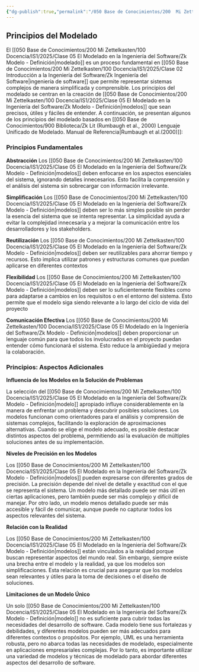 ```yaml
---
{"dg-publish":true,"permalink":"/050 Base de Conocimientos/200  Mi Zettelkasten/100 Docencia/IS1/2025/Clase 05 El Modelado en la Ingeniería del Software/Zk Principios del Modelado/","tags":["digitalGarden"]}
---
```


## Principios del Modelado

El [[050 Base de Conocimientos/200  Mi Zettelkasten/100 Docencia/IS1/2025/Clase 05 El Modelado en la Ingeniería del Software/Zk Modelo - Definición\|modelado]] es un proceso fundamental en [[050 Base de Conocimientos/200  Mi Zettelkasten/100 Docencia/IS1/2025/Clase 02 Introducción a la Ingeniería del Software/Zk Ingeniería del Software\|ingeniería de software]] que permite representar sistemas complejos de manera simplificada y comprensible. Los principios del modelado se centran en la creación de [[050 Base de Conocimientos/200  Mi Zettelkasten/100 Docencia/IS1/2025/Clase 05 El Modelado en la Ingeniería del Software/Zk Modelo - Definición\|modelos]] que sean precisos, útiles y fáciles de entender. A continuación, se presentan algunos de los principios del modelado basados en [[050 Base de Conocimientos/900 Biblioteca/Zk Lit (Rumbaugh et al., 2000) Lenguaje Unificado de Modelado. Manual de Referencia\|Rumbaugh et al.(2000)]]:

### Principios Fundamentales

**Abstracción**
Los [[050 Base de Conocimientos/200  Mi Zettelkasten/100 Docencia/IS1/2025/Clase 05 El Modelado en la Ingeniería del Software/Zk Modelo - Definición\|modelos]] deben enfocarse en los aspectos esenciales del sistema, ignorando detalles innecesarios. Esto facilita la comprensión y el análisis del sistema sin sobrecargar con información irrelevante.

**Simplificación**
Los [[050 Base de Conocimientos/200  Mi Zettelkasten/100 Docencia/IS1/2025/Clase 05 El Modelado en la Ingeniería del Software/Zk Modelo - Definición\|modelos]] deben ser lo más simples posible sin perder la esencia del sistema que se intenta representar. La simplicidad ayuda a evitar la complejidad innecesaria y a mejorar la comunicación entre los desarrolladores y los stakeholders.

**Reutilización**
Los [[050 Base de Conocimientos/200  Mi Zettelkasten/100 Docencia/IS1/2025/Clase 05 El Modelado en la Ingeniería del Software/Zk Modelo - Definición\|modelos]] deben ser reutilizables para ahorrar tiempo y recursos. Esto implica utilizar patrones y estructuras comunes que puedan aplicarse en diferentes contextos

**Flexibilidad**
Los [[050 Base de Conocimientos/200  Mi Zettelkasten/100 Docencia/IS1/2025/Clase 05 El Modelado en la Ingeniería del Software/Zk Modelo - Definición\|modelos]] deben ser lo suficientemente flexibles como para adaptarse a cambios en los requisitos o en el entorno del sistema. Esto permite que el modelo siga siendo relevante a lo largo del ciclo de vida del proyecto

**Comunicación Efectiva**
Los [[050 Base de Conocimientos/200  Mi Zettelkasten/100 Docencia/IS1/2025/Clase 05 El Modelado en la Ingeniería del Software/Zk Modelo - Definición\|modelos]] deben proporcionar un lenguaje común para que todos los involucrados en el proyecto puedan entender cómo funcionará el sistema. Esto reduce la ambigüedad y mejora la colaboración.


### Principios: Aspectos Adicionales

**Influencia de los Modelos en la Solución de Problemas**

La selección del [[050 Base de Conocimientos/200  Mi Zettelkasten/100 Docencia/IS1/2025/Clase 05 El Modelado en la Ingeniería del Software/Zk Modelo - Definición\|modelo]] apropiado influye considerablemente en la manera de enfrentar un problema y descubrir posibles soluciones. Los modelos funcionan como orientadores para el análisis y comprensión de sistemas complejos, facilitando la exploración de aproximaciones alternativas. Cuando se elige el modelo adecuado, es posible destacar distintos aspectos del problema, permitiendo así la evaluación de múltiples soluciones antes de su implementación.

**Niveles de Precisión en los Modelos**

Los [[050 Base de Conocimientos/200  Mi Zettelkasten/100 Docencia/IS1/2025/Clase 05 El Modelado en la Ingeniería del Software/Zk Modelo - Definición\|modelos]] pueden expresarse con diferentes grados de precisión. La precisión depende del nivel de detalle y exactitud con el que se representa el sistema. Un modelo más detallado puede ser más útil en ciertas aplicaciones, pero también puede ser más complejo y difícil de manejar. Por otro lado, un modelo menos detallado puede ser más accesible y fácil de comunicar, aunque puede no capturar todos los aspectos relevantes del sistema.

**Relación con la Realidad**

Los [[050 Base de Conocimientos/200  Mi Zettelkasten/100 Docencia/IS1/2025/Clase 05 El Modelado en la Ingeniería del Software/Zk Modelo - Definición\|modelos]] están vinculados a la realidad porque buscan representar aspectos del mundo real. Sin embargo, siempre existe una brecha entre el modelo y la realidad, ya que los modelos son simplificaciones. Esta relación es crucial para asegurar que los modelos sean relevantes y útiles para la toma de decisiones o el diseño de soluciones.

**Limitaciones de un Modelo Único**

Un solo [[050 Base de Conocimientos/200  Mi Zettelkasten/100 Docencia/IS1/2025/Clase 05 El Modelado en la Ingeniería del Software/Zk Modelo - Definición\|modelo]] no es suficiente para cubrir todas las necesidades del desarrollo de software. Cada modelo tiene sus fortalezas y debilidades, y diferentes modelos pueden ser más adecuados para diferentes contextos o propósitos. Por ejemplo, UML es una herramienta robusta, pero no abarca todas las necesidades de modelado, especialmente en aplicaciones empresariales complejas. Por lo tanto, es importante utilizar una variedad de modelos y técnicas de modelado para abordar diferentes aspectos del desarrollo de software.
